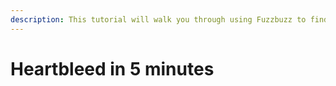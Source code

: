 ```yaml
---
description: This tutorial will walk you through using Fuzzbuzz to find Heartbleed
---
```


# Heartbleed in 5 minutes

